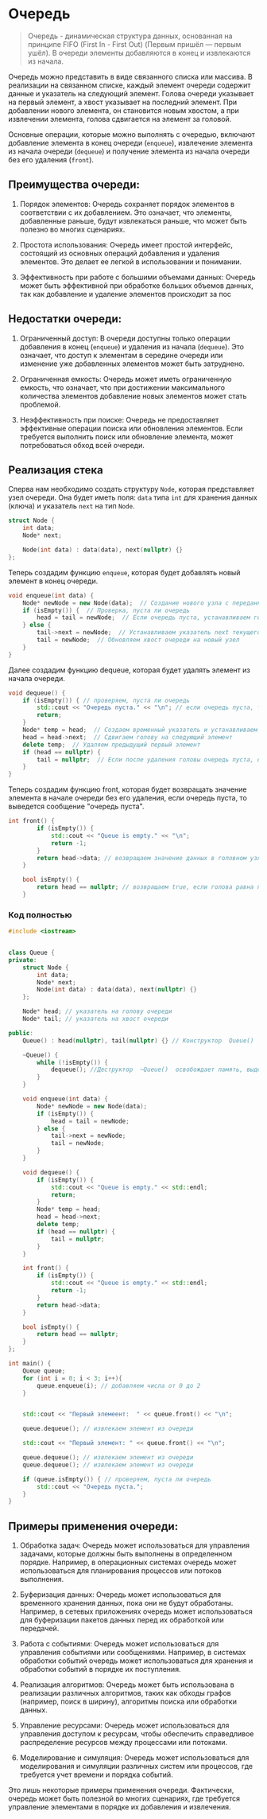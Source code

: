 # Очередь

>Очередь - динамическая структура данных, основанная на принципе FIFO (First In - First Out) (Первым пришёл &mdash; первым ушёл). В очереди элементы добавляются в конец и извлекаются из начала.
 
Очередь можно представить в виде связанного списка или массива. В реализации на связанном списке, каждый элемент очереди содержит данные и указатель на следующий элемент. Голова очереди указывает на первый элемент, а хвост указывает на последний элемент. При добавлении нового элемента, он становится новым хвостом, а при извлечении элемента, голова сдвигается на элемент за головой. 
 
Основные операции, которые можно выполнять с очередью, включают добавление элемента в конец очереди (`enqueue`), извлечение элемента из начала очереди (`dequeue`) и получение элемента из начала очереди без его удаления (`front`). 

## Преимущества очереди: 
 
1. Порядок элементов: Очередь сохраняет порядок элементов в соответствии с их добавлением. Это означает, что элементы, добавленные раньше, будут извлекаться раньше, что может быть полезно во многих сценариях. 
 
2. Простота использования: Очередь имеет простой интерфейс, состоящий из основных операций добавления и удаления элементов. Это делает ее легкой в использовании и понимании. 
 
3. Эффективность при работе с большими объемами данных: Очередь может быть эффективной при обработке больших объемов данных, так как добавление и удаление элементов происходит за пос


## Недостатки очереди: 
 
1. Ограниченный доступ: В очереди доступны только операции добавления в конец (`enqueue`) и удаления из начала (`dequeue`). Это означает, что доступ к элементам в середине очереди или изменение уже добавленных элементов может быть затруднено. 
 
2. Ограниченная емкость: Очередь может иметь ограниченную емкость, что означает, что при достижении максимального количества элементов добавление новых элементов может стать проблемой. 
 
3. Неэффективность при поиске: Очередь не предоставляет эффективные операции поиска или обновления элементов. Если требуется выполнить поиск или обновление элемента, может потребоваться обход всей очереди. 

## Реализация стека

Сперва нам необходимо создать структуру `Node`, которая представляет узел очереди. Она будет иметь поля: `data` типа `int` для хранения данных (ключа) и указатель `next` на тип `Node`.

```cpp
struct Node {
    int data;
    Node* next;

    Node(int data) : data(data), next(nullptr) {}
};
```
Теперь создадим функцию `enqueue`, которая будет добавлять новый элемент в конец очереди.

```cpp
void enqueue(int data) {
    Node* newNode = new Node(data);  // Создание нового узла с переданным значением data
    if (isEmpty()) {  // Проверка, пуста ли очередь
        head = tail = newNode;  // Если очередь пуста, устанавливаем голову и хвост на новый узел
    } else {
        tail->next = newNode;  // Устанавливаем указатель next текущего хвоста на новый узел
        tail = newNode;  // Обновляем хвост очереди на новый узел
    }
}
```
Далее создадим функцию dequeue, которая будет удалять элемент из начала очереди.


```cpp
void dequeue() {
    if (isEmpty()) { // проверяем, пуста ли очередь
        std::cout << "Очередь пуста." << "\n"; // если очередь пуста, то выводим сообщение об ошибке и вовзвращаемся из функции
        return;
    }
    Node* temp = head;  // Создаем временный указатель и устанавливаем его на голову очереди
    head = head->next;  // Сдвигаем голову на следующий элемент
    delete temp;  // Удаляем предыдущий первый элемент
    if (head == nullptr) {
        tail = nullptr;  // Если после удаления головы очередь пуста, обнуляем и хвост
    }
}
```
Теперь создадим функцию front, которая будет возвращать значение элемента в начале очереди без его удаления, если очередь пуста, то выведется сообщение "очередь пуста".

```cpp
int front() {
        if (isEmpty()) {
            std::cout << "Queue is empty." << "\n";
            return -1;
        }
        return head->data; // возвращаем значение данных в головном узле
    }

    bool isEmpty() {
        return head == nullptr; // возвращаем true, если голова равна nullptr, иначе falsе
    }
```
### Код полностью

```cpp
#include <iostream>


class Queue {
private:
    struct Node {
        int data;
        Node* next;
        Node(int data) : data(data), next(nullptr) {}
    };

    Node* head; // указатель на голову очереди
    Node* tail; // указатель на хвост очереди

public:
    Queue() : head(nullptr), tail(nullptr) {} // Конструктор  Queue()  инициализирует указатели  head  и  tail  значением  nullptr , чтобы указать, что очередь пустая

    ~Queue() {  
        while (!isEmpty()) {
            dequeue(); //Деструктор  ~Queue()  освобождает память, выделенную для каждого узла в очереди, путем последовательного вызова функции  dequeue()  до тех пор, пока очередь не станет пустой
        }
    }

    void enqueue(int data) {
        Node* newNode = new Node(data);
        if (isEmpty()) {
            head = tail = newNode;
        } else {
            tail->next = newNode;
            tail = newNode;
        }
    }

    void dequeue() {
        if (isEmpty()) {
            std::cout << "Queue is empty." << std::endl;
            return;
        }
        Node* temp = head;
        head = head->next;
        delete temp;
        if (head == nullptr) {
            tail = nullptr;
        }
    }

    int front() {
        if (isEmpty()) {
            std::cout << "Queue is empty." << std::endl;
            return -1;
        }
        return head->data;
    }

    bool isEmpty() {
        return head == nullptr;
    }
};

int main() {
    Queue queue;
    for (int i = 0; i < 3; i++){
        queue.enqueue(i); // добавляем числа от 0 до 2
    }


    std::cout << "Первый элемеент:  " << queue.front() << "\n";

    queue.dequeue(); // извлекаем элемент из очереди

    std::cout << "Первый элемент: " << queue.front() << "\n";

    queue.dequeue(); // извлекаем элемент из очереди
    queue.dequeue(); // извлекаем элемент из очереди

    if (queue.isEmpty()) { // проверяем, пуста ли очередь
        std::cout << "Очередь пуста.";
    }    
}
```

## Примеры применения очереди:

1. Обработка задач: Очередь может использоваться для управления задачами, которые должны быть выполнены в определенном порядке. Например, в операционных системах очередь может использоваться для планирования процессов или потоков выполнения.

2. Буферизация данных: Очередь может использоваться для временного хранения данных, пока они не будут обработаны. Например, в сетевых приложениях очередь может использоваться для буферизации пакетов данных перед их обработкой или передачей.

3. Работа с событиями: Очередь может использоваться для управления событиями или сообщениями. Например, в системах обработки событий очередь может использоваться для хранения и обработки событий в порядке их поступления.

4. Реализация алгоритмов: Очередь может быть использована в реализации различных алгоритмов, таких как обходы графов (например, поиск в ширину), алгоритмы поиска или обработки данных.

5. Управление ресурсами: Очередь может использоваться для управления доступом к ресурсам, чтобы обеспечить справедливое распределение ресурсов между процессами или потоками.

6. Моделирование и симуляция: Очередь может использоваться для моделирования и симуляции различных систем или процессов, где требуется учет времени и порядка событий.

Это лишь некоторые примеры применения очереди. Фактически, очередь может быть полезной во многих сценариях, где требуется управление элементами в порядке их добавления и извлечения.
